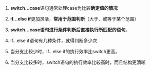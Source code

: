 1. **switch...case**语句通常处理case为比较**确定值的情况**

2. **if...else if**更加灵活，**常用于范围判断**（大于、或等于某个范围）

3. **switch...case语句进行条件判断后直接执行所匹配的语句**。

4. if...else if语句有几种条件，就得判断多少次

5. 当分支比较少时，if...else if的执行效率比switch更高。

6. 当分支比较多时，switch语句的执行效率比较高时，而且结构更清晰